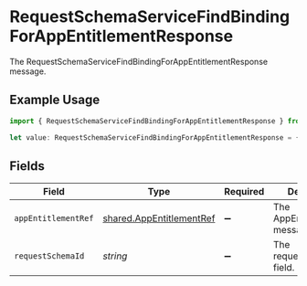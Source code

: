 # RequestSchemaServiceFindBindingForAppEntitlementResponse

The RequestSchemaServiceFindBindingForAppEntitlementResponse message.

## Example Usage

```typescript
import { RequestSchemaServiceFindBindingForAppEntitlementResponse } from "conductorone-sdk-typescript/sdk/models/shared";

let value: RequestSchemaServiceFindBindingForAppEntitlementResponse = {};
```

## Fields

| Field                                                                       | Type                                                                        | Required                                                                    | Description                                                                 |
| --------------------------------------------------------------------------- | --------------------------------------------------------------------------- | --------------------------------------------------------------------------- | --------------------------------------------------------------------------- |
| `appEntitlementRef`                                                         | [shared.AppEntitlementRef](../../../sdk/models/shared/appentitlementref.md) | :heavy_minus_sign:                                                          | The AppEntitlementRef message.                                              |
| `requestSchemaId`                                                           | *string*                                                                    | :heavy_minus_sign:                                                          | The requestSchemaId field.                                                  |